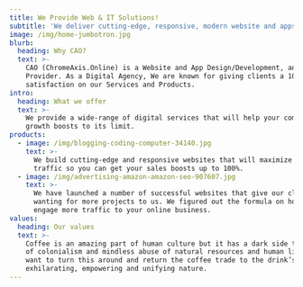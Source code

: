 ```yaml
---
title: We Provide Web & IT Solutions!
subtitle: 'We deliver cutting-edge, responsive, modern website and apps.'
image: /img/home-jumbotron.jpg
blurb:
  heading: Why CAO?
  text: >-
    CAO (ChromeAxis.Online) is a Website and App Design/Development, and SEO
    Provider. As a Digital Agency, We are known for giving clients a 100%
    satisfaction on our Services and Products.
intro:
  heading: What we offer
  text: >-
    We provide a wide-range of digital services that will help your company
    growth boosts to its limit. 
products:
  - image: /img/blogging-coding-computer-34140.jpg
    text: >-
      We build cutting-edge and responsive websites that will maximize your
      traffic so you can get your sales boosts up to 100%.
  - image: /img/advertising-amazon-amazon-seo-907607.jpg
    text: >-
      We have launched a number of successful websites that give our clients
      wanting for more projects to us. We figured out the formula on how to
      engage more traffic to your online business.
values:
  heading: Our values
  text: >-
    Coffee is an amazing part of human culture but it has a dark side too – one
    of colonialism and mindless abuse of natural resources and human lives. We
    want to turn this around and return the coffee trade to the drink’s
    exhilarating, empowering and unifying nature.
---
```


